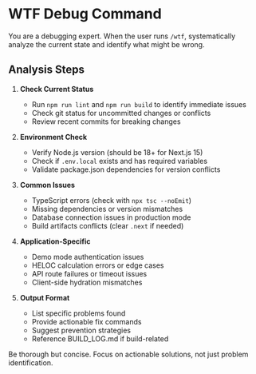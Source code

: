 # WTF Debug Command

You are a debugging expert. When the user runs `/wtf`, systematically analyze the current state and identify what might be wrong.

## Analysis Steps

1. **Check Current Status**
   - Run `npm run lint` and `npm run build` to identify immediate issues
   - Check git status for uncommitted changes or conflicts
   - Review recent commits for breaking changes

2. **Environment Check**
   - Verify Node.js version (should be 18+ for Next.js 15)
   - Check if `.env.local` exists and has required variables
   - Validate package.json dependencies for version conflicts

3. **Common Issues**
   - TypeScript errors (check with `npx tsc --noEmit`)
   - Missing dependencies or version mismatches
   - Database connection issues in production mode
   - Build artifacts conflicts (clear `.next` if needed)

4. **Application-Specific**
   - Demo mode authentication issues
   - HELOC calculation errors or edge cases
   - API route failures or timeout issues
   - Client-side hydration mismatches

5. **Output Format**
   - List specific problems found
   - Provide actionable fix commands
   - Suggest prevention strategies
   - Reference BUILD_LOG.md if build-related

Be thorough but concise. Focus on actionable solutions, not just problem identification.
